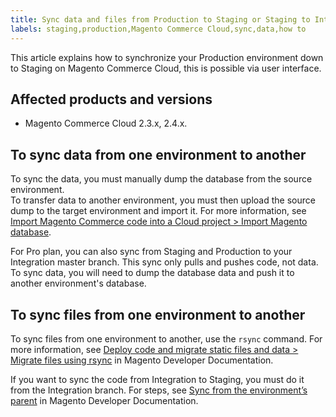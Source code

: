 ```yaml
---
title: Sync data and files from Production to Staging or Staging to Integration
labels: staging,production,Magento Commerce Cloud,sync,data,how to
---
```


This article explains how to synchronize your Production environment down to Staging on Magento Commerce Cloud, this is possible via user interface. 

## Affected products and versions

* Magento Commerce Cloud 2.3.x, 2.4.x.

## To sync data from one environment to another

To sync the data, you must manually dump the database from the source environment.   
To transfer data to another environment, you must then upload the source dump to the target environment and import it. For more information, see [Import Magento Commerce code into a Cloud project > Import Magento database](https://devdocs.magento.com/cloud/live/stage-prod-migrate.html#cloud-live-migrate-db).

For Pro plan, you can also sync from Staging and Production to your Integration master branch. This sync only pulls and pushes code, not data. To sync data, you will need to dump the database data and push it to another environment's database.

## To sync files from one environment to another

To sync files from one environment to another, use the `` rsync `` command. For more information, see [Deploy code and migrate static files and data > Migrate files using rsync](https://devdocs.magento.com/cloud/live/stage-prod-migrate.html#migrate-files-using-rsync) in Magento Developer Documentation.

<p class="info">If you want to sync the code from Integration to Staging, you must do it from the Integration branch. For steps, see <a href="https://devdocs.magento.com/cloud/project/project-webint-branch.html#project-branch-sync">Sync from the environment’s parent</a> in Magento Developer Documentation.</p>